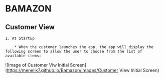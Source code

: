 # BAMAZON

## Customer View

	1. At Startup

		* When the customer launches the app, the app will display the following screen to allow the user to choose from the list of available items:

![Image of Customer Viw Initial Screen](https://menelik7.github.io/Bamazon/images/Customer View Initial Screen)

